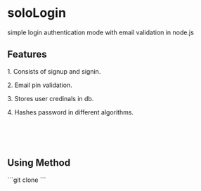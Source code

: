 # soloLogin
simple login authentication mode with email validation in node.js

<div id="intro">
  <h2>Features</h2>
  <p>1. Consists of signup and signin.</p>
  <p>2. Email pin validation.</p>
  <p>3. Stores user credinals in db.</p>
  <p>4. Hashes password in different algorithms.</p>
</div>

<br/><br/><br/>

<div>
  <h2>Using Method</h2>
  ```git clone ```
</div>
